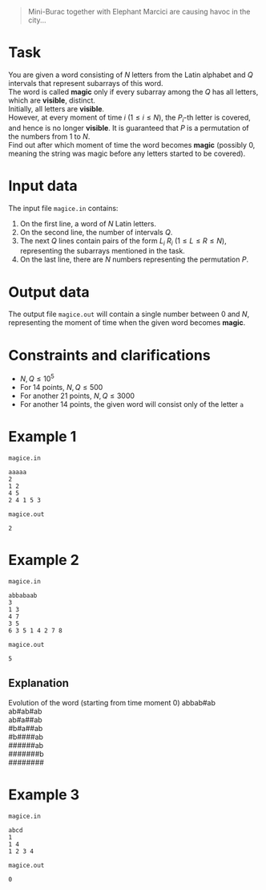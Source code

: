 > Mini-Burac together with Elephant Marcici are causing havoc in the city...

# Task

You are given a word consisting of $N$ letters from the Latin alphabet and $Q$ intervals that represent subarrays of this word.  
The word is called **magic** only if every subarray among the $Q$ has all letters, which are **visible**, distinct.  
Initially, all letters are **visible**.  
However, at every moment of time $i$ ($1 \le i \le N$), the $P_i$-th letter is covered, and hence is no longer **visible**. It is guaranteed that $P$ is a permutation of the numbers from $1$ to $N$.  
Find out after which moment of time the word becomes **magic** (possibly $0$, meaning the string was magic before any letters started to be covered).

# Input data

The input file `magice.in` contains:
1. On the first line, a word of $N$ Latin letters.
2. On the second line, the number of intervals $Q$.
3. The next $Q$ lines contain pairs of the form $L_i \: R_i$ ($1 \le L \le R \le N$), representing the subarrays mentioned in the task.
4. On the last line, there are $N$ numbers representing the permutation $P$.

# Output data

The output file `magice.out` will contain a single number between $0$ and $N$, representing the moment of time when the given word becomes **magic**.

# Constraints and clarifications

* $N, Q \le 10^5$
* For 14 points, $N, Q \le 500$
* For another 21 points, $N, Q \le 3000$
* For another 14 points, the given word will consist only of the letter `a`

# Example 1

`magice.in`
```
aaaaa
2
1 2
4 5
2 4 1 5 3
```

`magice.out`
```
2
```

# Example 2

`magice.in`
```
abbabaab
3
1 3
4 7
3 5
6 3 5 1 4 2 7 8
```

`magice.out`
```
5
```

## Explanation

Evolution of the word (starting from time moment 0)
abbab#ab  
ab#ab#ab  
ab#a##ab  
#b#a##ab  
#b####ab  
######ab  
#######b  
########  

# Example 3

`magice.in`
```
abcd
1
1 4
1 2 3 4
```

`magice.out`
```
0
